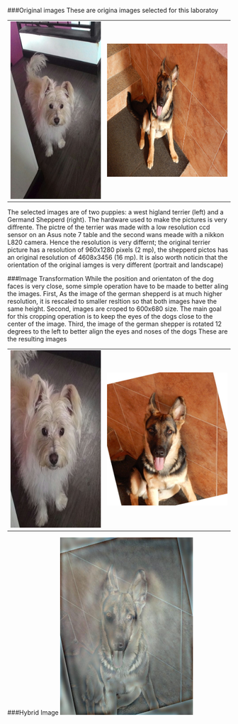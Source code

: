 ###Original images
These are origina images selected for this laboratoy
<table>
<tr>
<td>
	<img src="wes.jpg" alt="Wes Original" width="300" height="400">
</td>
<td>
	<img src="zeus.jpg" alt="Zeus Original" width="400" height="300">
</td>
</tr>
</table>

The selected images are of two puppies: a west higland terrier (left) and a Germand Shepperd (right). The hardware used to make the pictures is very diffrente. The pictre of the terrier was made with a low resolution ccd sensor on an Asus note 7 table and the second wans meade with a nikkon L820 camera. Hence the resolution is very differnt; the original terrier picture has a resolution of 960x1280 pixels (2 mp), the  shepperd pictos has an original resolution of 4608x3456 (16 mp). It is also worth noticin that the orientation of the original iamges is very different (portrait and landscape)

###Image Transformation
While the position and orientaton of the dog faces is very close, some simple operation have to be maade to better aling the images. 
First, As the image of the german shepperd is at much higher resolution, it is rescaled to smaller resltion so that both images have the same height.
Second, images are croped to 600x680 size. The main goal for this cropping operation is to keep the eyes of the dogs close to the center of the image.
Third, the  image of the german shepper is rotated 12 degrees to the left to better align the eyes and noses of the dogs
These are the resulting images

<table>
<tr>
<td>
	<img src="wesFinal.jpg" alt="Wes Final" width="300" height="400">
</td>
<td>
	<img src="zeusFinal.jpg" alt="Zeus Final" width="400" height="300">
</td>
</tr>
</table>

###Hybrid Image
<img src="Weus.jpg" alt="Weus :)" width="300" height="400">
